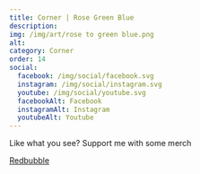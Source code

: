 ```yaml
---
title: Corner | Rose Green Blue
description: 
img: /img/art/rose to green blue.png
alt: 
category: Corner
order: 14
social:
  facebook: /img/social/facebook.svg
  instagram: /img/social/instagram.svg
  youtube: /img/social/youtube.svg
  facebookAlt: Facebook
  instagramAlt: Instagram
  youtubeAlt: Youtube
---
```

Like what you see? Support me with some merch

<a href='https://www.redbubble.com/shop/ap/102789494' class="btn btn-primary store-link">
Redbubble
</a>